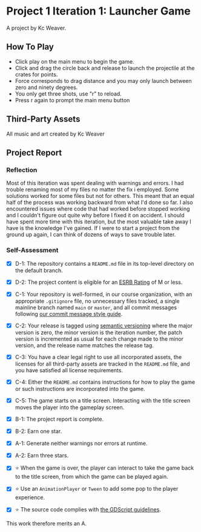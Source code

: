 # Project 1 Iteration 1: Launcher Game
A project by Kc Weaver.

## How To Play
- Click play on the main menu to begin the game.
- Click and drag the circle back and release to launch the projectile at the crates for points.
- Force corresponds to drag distance and you may only launch between zero and ninety degrees.
- You only get three shots, use "r" to reload.
- Press r again to prompt the main menu button


## Third-Party Assets

All music and art created by Kc Weaver

## Project Report

### Reflection
Most of this iteration was spent dealing with warnings and errors. I had trouble renaming most of my files no matter the fix i employed.
Some solutions worked for some files but not for others. This meant that an equal half of the process was working backward from what I'd done so far.
I also encountered issues where code that had worked before stopped working and I couldn't figure out quite why before I fixed it on accident.
I should have spent more time with this iteration, but the most valuable take away I have is the knowledge I've gained.
If I were to start a project from the ground up again, I can think of dozens of ways to save trouble later. 

### Self-Assessment

- [X] D-1: The repository contains a <code>README.md</code> file in its top-level directory on the default branch.
- [X] D-2: The project content is eligible for an <a href="https://www.esrb.org/ratings-guide/">ESRB Rating</a> of M or less.
- [X] C-1: Your repository is well-formed, in our course organization, with an appropriate <code>.gitignore</code> file, no unnecessary files tracked, a single mainline branch named <code>main</code> or <code>master</code>, and all commit messages following <a href="https://cbea.ms/git-commit/">our commit message style guide</a>.
- [X] C-2: Your release is tagged using <a href="https://semver.org/">semantic versioning</a> where the major version is zero, the minor version is the iteration number, the patch version is incremented as usual for each change made to the minor version, and the release name matches the release tag.
- [X] C-3: You have a clear legal right to use all incorporated assets, the licenses for all third-party assets are tracked in the <code>README.md</code> file, and you have satisfied all license requirements.
- [X] C-4: Either the <code>README.md</code> contains instructions for how to play the game or such instructions are incorporated into the game.
- [X] C-5: The game starts on a title screen. Interacting with the title screen moves the player into the gameplay screen.
- [X] B-1: The project report is complete.
- [X] B-2: Earn one star.
- [X] A-1: Generate neither warnings nor errors at runtime.
- [X] A-2: Earn three stars.
- [X] ⭐ When the game is over, the player can interact to take the game back to the title screen, from which the game can be played again.
- [X] ⭐ Use an <code>AnimationPlayer</code> or <code>Tween</code> to add some pop to the player experience.
- [X] ⭐ The source code complies with <a href="https://www.gdquest.com/docs/guidelines/best-practices/godot-gdscript/"> the GDScript guidelines</a>.


This work therefore merits an A. 

